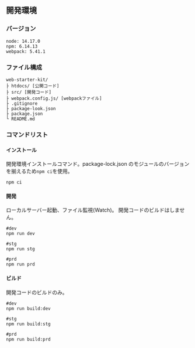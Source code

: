 ## 開発環境

### バージョン

```
node: 14.17.0
npm: 6.14.13
webpack: 5.41.1
```

### ファイル構成

```
web-starter-kit/
├ htdocs/ [公開コード]
├ src/ [開発コード]
├ webpack.config.js/ [webpackファイル]
├ .gitignore
├ package-look.json
├ package.json
└ README.md
```

### コマンドリスト

#### インストール

開発環境インストールコマンド。package-lock.json のモジュールのバージョンを揃えるため`npm ci`を使用。

```
npm ci
```

#### 開発

ローカルサーバー起動、ファイル監視(Watch)。
開発コードのビルドはしません。

```
#dev
npm run dev

#stg
npm run stg

#prd
npm run prd
```

#### ビルド

開発コードのビルドのみ。

```
#dev
npm run build:dev

#stg
npm run build:stg

#prd
npm run build:prd
```
